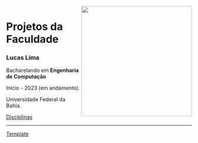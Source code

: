 <img src="./docs/neuromancer.png" width="300" align="right">

# Projetos da Faculdade

### Lucas Lima 

Bacharelando em **Engenharia de Computação**

Início - 2023  (em andamento).

Universidade Federal da Bahia.

[Disciplinas](./DISCIPLINAS.md)

---
[Template](https://github.com/mende1/college-projects)
